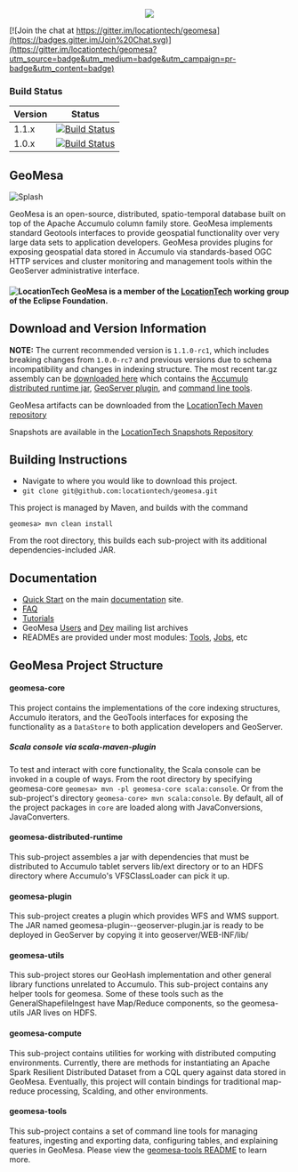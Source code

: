 <p align="center"><a href="http://geomesa.github.io"><img src="https://raw.githubusercontent.com/geomesa/geomesa.github.io/master/img/geomesa-2x.png"></img></a></p>

[![Join the chat at https://gitter.im/locationtech/geomesa](https://badges.gitter.im/Join%20Chat.svg)](https://gitter.im/locationtech/geomesa?utm_source=badge&utm_medium=badge&utm_campaign=pr-badge&utm_content=badge)

### Build Status

Version | Status
------ | -----
| 1.1.x | [![Build Status](https://api.travis-ci.org/locationtech/geomesa.svg?branch=master)](https://travis-ci.org/locationtech/geomesa)  	| 
| 1.0.x | [![Build Status](https://travis-ci.org/locationtech/geomesa.svg?branch=accumulo1.5.x%2F1.x)](https://travis-ci.org/locationtech/geomesa)  	| 

## GeoMesa

![Splash](http://geomesa.github.io/img/geomesa-overview-848x250.png)

GeoMesa is an open-source, distributed, spatio-temporal database built on top of the Apache Accumulo column family store. GeoMesa implements standard Geotools interfaces to provide geospatial functionality over very large data sets to application developers.  GeoMesa provides plugins for exposing geospatial data stored in Accumulo via standards-based OGC HTTP services and cluster monitoring and management tools within the GeoServer administrative interface.  

#### ![LocationTech](https://pbs.twimg.com/profile_images/2552421256/hv2oas84tv7n3maianiq_normal.png) GeoMesa is a member of the [LocationTech](http://www.locationtech.org) working group of the Eclipse Foundation.

## Download and Version Information

<b>NOTE:</b> The current recommended version is ```1.1.0-rc1```, which includes breaking changes from ```1.0.0-rc7``` and previous versions due to schema incompatibility and changes in indexing structure. The most recent tar.gz assembly can be 
[downloaded here](http://repo.locationtech.org/content/repositories/geomesa-releases/org/locationtech/geomesa/geomesa-assemble/1.1.0-rc.1/geomesa-assemble-1.1.0-rc.1-bin.tar.gz) which contains the [Accumulo distributed runtime jar](geomesa-distributed-runtime), [GeoServer plugin](geomesa-plugin), and [command line tools](geomesa-tools).

GeoMesa artifacts can be downloaded from the [LocationTech Maven repository](https://repo.locationtech.org/content/repositories/geomesa-releases/)

Snapshots are available in the [LocationTech Snapshots Repository](https://repo.locationtech.org/content/repositories/geomesa-snapshots/)


## Building Instructions

* Navigate to where you would like to download this project.
* ```git clone git@github.com:locationtech/geomesa.git```

This project is managed by Maven, and builds with the command

``` geomesa> mvn clean install ```

From the root directory, this builds each sub-project with its additional dependencies-included JAR.

## Documentation

* [Quick Start](http://geomesa.github.io/#quick-start) on the main [documentation](http://geomesa.github.io) site.
* [FAQ](http://geomesa.github.io/faq/)
* [Tutorials](http://geomesa.github.io)
* GeoMesa [Users](https://locationtech.org/mhonarc/lists/geomesa-users/) and [Dev](https://locationtech.org/mhonarc/lists/geomesa-dev/) mailing list archives
* READMEs are provided under most modules: [Tools](geomesa-tools), [Jobs](geomesa-jobs), etc

## GeoMesa Project Structure

#### geomesa-core

This project contains the implementations of the core indexing structures, Accumulo iterators, and the GeoTools interfaces for exposing the functionality as a ```DataStore``` to both application developers and GeoServer.

##### Scala console via scala-maven-plugin

To test and interact with core functionality, the Scala console can be invoked in a couple of ways.  From the root directory by specifying geomesa-core ```geomesa> mvn -pl geomesa-core scala:console```.  Or from the sub-project's directory ```geomesa-core> mvn scala:console```.  By default, all of the project packages in ```core``` are loaded along with JavaConversions, JavaConverters.

#### geomesa-distributed-runtime

This sub-project assembles a jar with dependencies that must be distributed to Accumulo tablet servers lib/ext
directory or to an HDFS directory where Accumulo's VFSClassLoader can pick it up.

#### geomesa-plugin

This sub-project creates a plugin which provides WFS and WMS support.  The JAR named geomesa-plugin-<Version>-geoserver-plugin.jar is ready to be deployed in GeoServer by copying it into geoserver/WEB-INF/lib/

#### geomesa-utils

This sub-project stores our GeoHash implementation and other general library functions unrelated to Accumulo. This sub-project contains any helper tools for geomesa.  Some of these tools such as the GeneralShapefileIngest have Map/Reduce components, so the geomesa-utils JAR lives on HDFS.

#### geomesa-compute

This sub-project contains utilities for working with distributed computing environments.  Currently, there are methods for instantiating an Apache Spark Resilient Distributed Dataset from a CQL query against data stored in GeoMesa.  Eventually, this project will contain bindings for traditional map-reduce processing, Scalding, and other environments.

#### geomesa-tools

This sub-project contains a set of command line tools for managing features, ingesting and exporting data, configuring tables, and explaining queries in GeoMesa. Please view the [geomesa-tools README](https://github.com/locationtech/geomesa/tree/master/geomesa-tools) to learn more.

